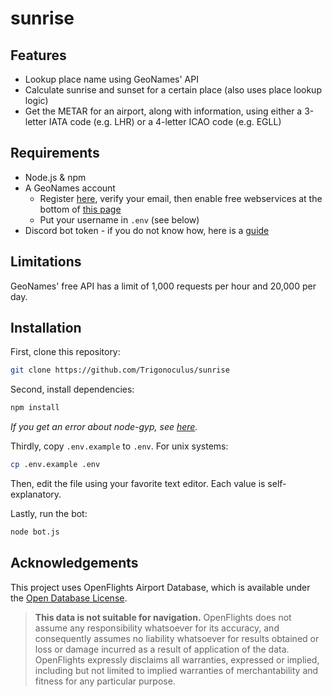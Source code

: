sunrise
===

Features
---
- Lookup place name using GeoNames' API
- Calculate sunrise and sunset for a certain place (also uses place lookup logic)
- Get the METAR for an airport, along with information, using either a 3-letter IATA code (e.g. LHR) or a 4-letter ICAO code (e.g. EGLL)

Requirements
---
- Node.js & npm
- A GeoNames account
    - Register [here](http://www.geonames.org/login), verify your email, then enable free webservices at the bottom of [this page](http://www.geonames.org/manageaccount)
    - Put your username in `.env` (see below)
- Discord bot token - if you do not know how, here is a [guide](https://discordjs.guide/preparations/setting-up-a-bot-application.html)

Limitations
---
GeoNames' free API has a limit of 1,000 requests per hour and 20,000 per day.

Installation
---
First, clone this repository:

```bash
git clone https://github.com/Trigonoculus/sunrise
```

Second, install dependencies:

```bash
npm install
```

*If you get an error about node-gyp, see [here](https://github.com/nodejs/node-gyp).*

Thirdly, copy `.env.example` to `.env`. For unix systems:

```bash
cp .env.example .env
```

Then, edit the file using your favorite text editor. Each value is self-explanatory.

Lastly, run the bot:

```bash
node bot.js
```

Acknowledgements
---
This project uses OpenFlights Airport Database, which is available under the [Open Database License](https://opendatacommons.org/licenses/odbl/1-0/).

> **This data is not suitable for navigation.** OpenFlights does not assume any responsibility whatsoever for its accuracy, and consequently assumes no liability whatsoever for results obtained or loss or damage incurred as a result of application of the data. OpenFlights expressly disclaims all warranties, expressed or implied, including but not limited to implied warranties of merchantability and fitness for any particular purpose.